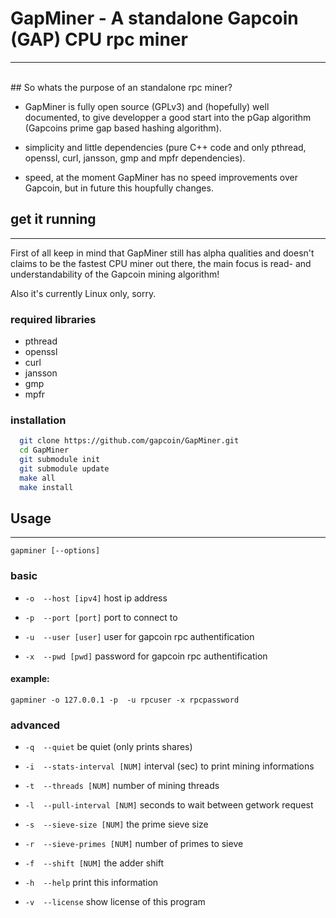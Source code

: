 # GapMiner - A standalone Gapcoin (GAP) CPU rpc miner
---
<br/>
## So whats the purpose of an standalone rpc miner? 


  * GapMiner is fully open source (GPLv3) and (hopefully)
    well documented, to give developper a good start into the
    pGap algorithm (Gapcoins prime gap based hashing algorithm).

  * simplicity and little dependencies (pure C++ code and only 
    pthread, openssl, curl, jansson, gmp and mpfr dependencies).

  * speed, at the moment GapMiner has no speed improvements over Gapcoin,
    but in future this houpfully changes.



## get it running
---

First of all keep in mind that GapMiner still has alpha qualities and 
doesn't claims to be the fastest CPU miner out there, the main focus
is read- and understandability of the Gapcoin mining algorithm!

Also it's currently Linux only, sorry.

### required libraries
  - pthread
  - openssl
  - curl
  - jansson
  - gmp 
  - mpfr

### installation
```sh
  git clone https://github.com/gapcoin/GapMiner.git
  cd GapMiner
  git submodule init
  git submodule update
  make all
  make install
```
## Usage
---

  `gapminer [--options]`

### basic

 - `-o  --host [ipv4]` host ip address

 - `-p  --port [port]` port to connect to

 - `-u  --user [user]` user for gapcoin rpc authentification

 - `-x  --pwd [pwd]` password for gapcoin rpc authentification

#### example:

`gapminer -o 127.0.0.1 -p  -u rpcuser -x rpcpassword`

### advanced

 - `-q  --quiet` be quiet (only prints shares)

 - `-i  --stats-interval [NUM]` interval (sec) to print mining informations

 - `-t  --threads [NUM]` number of mining threads

 - `-l  --pull-interval [NUM]` seconds to wait between getwork request

 - `-s  --sieve-size [NUM]` the prime sieve size

 - `-r  --sieve-primes [NUM]` number of primes to sieve

 - `-f  --shift [NUM]` the adder shift

 - `-h  --help` print this information

 - `-v  --license` show license of this program
